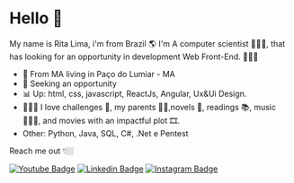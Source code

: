 # Hello 🖖

My name is Rita Lima, i'm from Brazil 🌎 I'm A computer scientist 👩🏻‍🎓, that has looking for an opportunity in development Web Front-End. 👩🏻‍💻

- 📍 From MA living in Paço do Lumiar - MA
- 🔎 Seeking an opportunity
- 📊 Up: html, css, javascript, ReactJs, Angular, Ux&Ui Design.
- 🧍🏻‍♀️ I love challenges 🧐, my parents 👫🏻,novels 🥰, readings 📚, music 👩🏻‍🎤,  and movies with an impactful plot 🎞.
- Other: Python, Java, SQL, C#, .Net e Pentest

Reach me out 👇🏼

[![Youtube Badge](https://img.shields.io/badge/-Youtube-FF0000?style=flat-square&labelColor=FF0000&logo=youtube&logoColor=white&link=https://www.youtube.com/channel/UCMei3FOAdS85rPXHpygDhuA)](https://www.youtube.com/channel/UCMei3FOAdS85rPXHpygDhuA) [![Linkedin Badge](https://img.shields.io/badge/-LinkedIn-blue?style=flat-square&logo=Linkedin&logoColor=white&link=https://www.linkedin.com/in/ritalimadev/)](https://www.linkedin.com/in/ritalimadev/) [![Instagram Badge](https://img.shields.io/badge/-Instagram-violet?style=flat-square&logo=Instagram&logoColor=white&link=https://www.instagram.com/riita.lima/)](https://www.instagram.com/riita.lima/)
